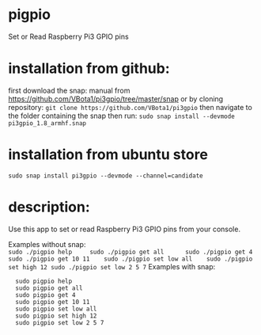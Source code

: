 # pigpio
Set or Read Raspberry Pi3 GPIO pins

# installation from github:
  first download the snap:
    manual from https://github.com/VBota1/pi3gpio/tree/master/snap
    or by cloning repository: ```git clone https://github.com/VBota1/pi3gpio```
  then navigate to the folder containing the snap
  then run:
    ```sudo snap install --devmode pi3gpio_1.8_armhf.snap```

# installation from ubuntu store
  ```sudo snap install pi3gpio --devmode --channel=candidate```
        
# description:
  Use this app to set or read Raspberry Pi3 GPIO pins from your console.

  Examples without snap:   
    ```
    sudo ./pigpio help    
    sudo ./pigpio get all     
    sudo ./pigpio get 4   
    sudo ./pigpio get 10 11   
    sudo ./pigpio set low all   
    sudo ./pigpio set high 12
    sudo ./pigpio set low 2 5 7
    ```
  Examples with snap:   
  ```
    sudo pigpio help    
    sudo pigpio get all   
    sudo pigpio get 4   
    sudo pigpio get 10 11   
    sudo pigpio set low all   
    sudo pigpio set high 12
    sudo pigpio set low 2 5 7
  ```
